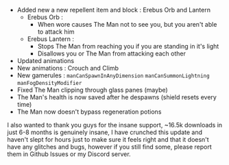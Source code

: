 - Added new a new repellent item and block : Erebus Orb and Lantern
  - Erebus Orb :
    - When wore causes The Man not to see you, but you aren't able to attack him
  - Erebus Lantern :
    - Stops The Man from reaching you if you are standing in it's light
    - Disallows you or The Man from attacking each other
- Updated animations
- New animations : Crouch and Climb
- New gamerules : `manCanSpawnInAnyDimension` `manCanSummonLightning` `manFogDensityModifier`
- Fixed The Man clipping through glass panes (maybe)
- The Man's health is now saved after he despawns (shield resets every time)
- The Man now doesn't bypass regeneration potions

I also wanted to thank you guys for the insane support, ~16.5k downloads in just 6-8 months is genuinely insane, I have crunched this update and haven't slept for hours just to make sure it feels right and that it doesn't have any glitches and bugs, however if you still find some, please report them in Github Issues or my Discord server.